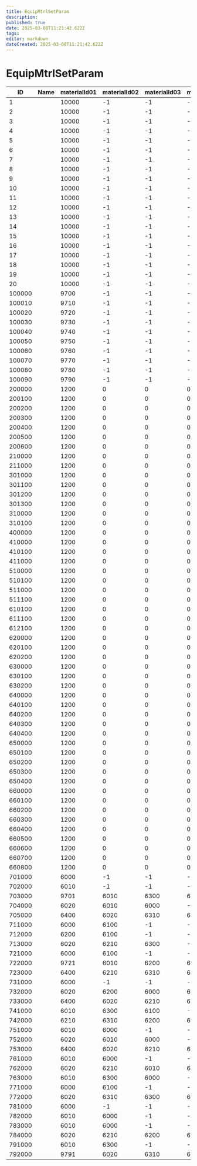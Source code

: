 ```yaml
---
title: EquipMtrlSetParam
description: 
published: true
date: 2025-03-08T11:21:42.622Z
tags: 
editor: markdown
dateCreated: 2025-03-08T11:21:42.622Z
---
```


# EquipMtrlSetParam
|ID    |Name|materialId01|materialId02|materialId03|materialId04|materialId05|itemNum01|itemNum02|itemNum03|itemNum04|itemNum05|materialCate01|materialCate02|materialCate03|materialCate04|materialCate05|isDisableDispNum01|isDisableDispNum02|isDisableDispNum03|isDisableDispNum04|isDisableDispNum05|pad|
|------|-|-----|----|----|----|----|--|--|--|--|--|-|--|--|--|--|-|-|-|-|-|-|
|1     | |10000|-1  |-1  |-1  |-1  |1 |-1|-1|-1|-1|4|15|15|15|15|0|0|0|0|0|0|
2     | |10000|-1  |-1  |-1  |-1  |2 |-1|-1|-1|-1|4|15|15|15|15|0|0|0|0|0|0|
3     | |10000|-1  |-1  |-1  |-1  |3 |-1|-1|-1|-1|4|15|15|15|15|0|0|0|0|0|0|
4     | |10000|-1  |-1  |-1  |-1  |4 |-1|-1|-1|-1|4|15|15|15|15|0|0|0|0|0|0|
5     | |10000|-1  |-1  |-1  |-1  |5 |-1|-1|-1|-1|4|15|15|15|15|0|0|0|0|0|0|
6     | |10000|-1  |-1  |-1  |-1  |6 |-1|-1|-1|-1|4|15|15|15|15|0|0|0|0|0|0|
7     | |10000|-1  |-1  |-1  |-1  |7 |-1|-1|-1|-1|4|15|15|15|15|0|0|0|0|0|0|
8     | |10000|-1  |-1  |-1  |-1  |8 |-1|-1|-1|-1|4|15|15|15|15|0|0|0|0|0|0|
9     | |10000|-1  |-1  |-1  |-1  |9 |-1|-1|-1|-1|4|15|15|15|15|0|0|0|0|0|0|
10    | |10000|-1  |-1  |-1  |-1  |10|-1|-1|-1|-1|4|15|15|15|15|0|0|0|0|0|0|
11    | |10000|-1  |-1  |-1  |-1  |11|-1|-1|-1|-1|4|15|15|15|15|0|0|0|0|0|0|
12    | |10000|-1  |-1  |-1  |-1  |12|-1|-1|-1|-1|4|15|15|15|15|0|0|0|0|0|0|
13    | |10000|-1  |-1  |-1  |-1  |13|-1|-1|-1|-1|4|15|15|15|15|0|0|0|0|0|0|
14    | |10000|-1  |-1  |-1  |-1  |14|-1|-1|-1|-1|4|15|15|15|15|0|0|0|0|0|0|
15    | |10000|-1  |-1  |-1  |-1  |15|-1|-1|-1|-1|4|15|15|15|15|0|0|0|0|0|0|
16    | |10000|-1  |-1  |-1  |-1  |16|-1|-1|-1|-1|4|15|15|15|15|0|0|0|0|0|0|
17    | |10000|-1  |-1  |-1  |-1  |17|-1|-1|-1|-1|4|15|15|15|15|0|0|0|0|0|0|
18    | |10000|-1  |-1  |-1  |-1  |18|-1|-1|-1|-1|4|15|15|15|15|0|0|0|0|0|0|
19    | |10000|-1  |-1  |-1  |-1  |19|-1|-1|-1|-1|4|15|15|15|15|0|0|0|0|0|0|
20    | |10000|-1  |-1  |-1  |-1  |20|-1|-1|-1|-1|4|15|15|15|15|0|0|0|0|0|0|
100000| |9700 |-1  |-1  |-1  |-1  |1 |-1|-1|-1|-1|4|15|15|15|15|0|0|0|0|0|0|
100010| |9710 |-1  |-1  |-1  |-1  |1 |-1|-1|-1|-1|4|15|15|15|15|0|0|0|0|0|0|
100020| |9720 |-1  |-1  |-1  |-1  |1 |-1|-1|-1|-1|4|15|15|15|15|0|0|0|0|0|0|
100030| |9730 |-1  |-1  |-1  |-1  |1 |-1|-1|-1|-1|4|15|15|15|15|0|0|0|0|0|0|
100040| |9740 |-1  |-1  |-1  |-1  |1 |-1|-1|-1|-1|4|15|15|15|15|0|0|0|0|0|0|
100050| |9750 |-1  |-1  |-1  |-1  |1 |-1|-1|-1|-1|4|15|15|15|15|0|0|0|0|0|0|
100060| |9760 |-1  |-1  |-1  |-1  |1 |-1|-1|-1|-1|4|15|15|15|15|0|0|0|0|0|0|
100070| |9770 |-1  |-1  |-1  |-1  |1 |-1|-1|-1|-1|4|15|15|15|15|0|0|0|0|0|0|
100080| |9780 |-1  |-1  |-1  |-1  |1 |-1|-1|-1|-1|4|15|15|15|15|0|0|0|0|0|0|
100090| |9790 |-1  |-1  |-1  |-1  |1 |-1|-1|-1|-1|4|15|15|15|15|0|0|0|0|0|0|
200000| |1200 |0   |0   |0   |0   |1 |0 |0 |0 |0 |4|0 |0 |0 |0 |0|0|0|0|0|0|
200100| |1200 |0   |0   |0   |0   |1 |0 |0 |0 |0 |4|0 |0 |0 |0 |0|0|0|0|0|0|
200200| |1200 |0   |0   |0   |0   |3 |0 |0 |0 |0 |4|0 |0 |0 |0 |0|0|0|0|0|0|
200300| |1200 |0   |0   |0   |0   |2 |0 |0 |0 |0 |4|0 |0 |0 |0 |0|0|0|0|0|0|
200400| |1200 |0   |0   |0   |0   |1 |0 |0 |0 |0 |4|0 |0 |0 |0 |0|0|0|0|0|0|
200500| |1200 |0   |0   |0   |0   |3 |0 |0 |0 |0 |4|0 |0 |0 |0 |0|0|0|0|0|0|
200600| |1200 |0   |0   |0   |0   |2 |0 |0 |0 |0 |4|0 |0 |0 |0 |0|0|0|0|0|0|
210000| |1200 |0   |0   |0   |0   |1 |0 |0 |0 |0 |4|0 |0 |0 |0 |0|0|0|0|0|0|
211000| |1200 |0   |0   |0   |0   |6 |0 |0 |0 |0 |4|0 |0 |0 |0 |0|0|0|0|0|0|
301000| |1200 |0   |0   |0   |0   |1 |0 |0 |0 |0 |4|0 |0 |0 |0 |0|0|0|0|0|0|
301100| |1200 |0   |0   |0   |0   |2 |0 |0 |0 |0 |4|0 |0 |0 |0 |0|0|0|0|0|0|
301200| |1200 |0   |0   |0   |0   |1 |0 |0 |0 |0 |4|0 |0 |0 |0 |0|0|0|0|0|0|
301300| |1200 |0   |0   |0   |0   |4 |0 |0 |0 |0 |4|0 |0 |0 |0 |0|0|0|0|0|0|
310000| |1200 |0   |0   |0   |0   |2 |0 |0 |0 |0 |4|0 |0 |0 |0 |0|0|0|0|0|0|
310100| |1200 |0   |0   |0   |0   |3 |0 |0 |0 |0 |4|0 |0 |0 |0 |0|0|0|0|0|0|
400000| |1200 |0   |0   |0   |0   |0 |0 |0 |0 |0 |4|0 |0 |0 |0 |0|0|0|0|0|0|
410000| |1200 |0   |0   |0   |0   |2 |0 |0 |0 |0 |4|0 |0 |0 |0 |0|0|0|0|0|0|
410100| |1200 |0   |0   |0   |0   |3 |0 |0 |0 |0 |4|0 |0 |0 |0 |0|0|0|0|0|0|
411000| |1200 |0   |0   |0   |0   |5 |0 |0 |0 |0 |4|0 |0 |0 |0 |0|0|0|0|0|0|
510000| |1200 |0   |0   |0   |0   |2 |0 |0 |0 |0 |4|0 |0 |0 |0 |0|0|0|0|0|0|
510100| |1200 |0   |0   |0   |0   |3 |0 |0 |0 |0 |4|0 |0 |0 |0 |0|0|0|0|0|0|
511000| |1200 |0   |0   |0   |0   |3 |0 |0 |0 |0 |4|0 |0 |0 |0 |0|0|0|0|0|0|
511100| |1200 |0   |0   |0   |0   |4 |0 |0 |0 |0 |4|0 |0 |0 |0 |0|0|0|0|0|0|
610100| |1200 |0   |0   |0   |0   |6 |0 |0 |0 |0 |4|0 |0 |0 |0 |0|0|0|0|0|0|
611100| |1200 |0   |0   |0   |0   |9 |0 |0 |0 |0 |4|0 |0 |0 |0 |0|0|0|0|0|0|
612100| |1200 |0   |0   |0   |0   |5 |0 |0 |0 |0 |4|0 |0 |0 |0 |0|0|0|0|0|0|
620000| |1200 |0   |0   |0   |0   |2 |0 |0 |0 |0 |4|0 |0 |0 |0 |0|0|0|0|0|0|
620100| |1200 |0   |0   |0   |0   |3 |0 |0 |0 |0 |4|0 |0 |0 |0 |0|0|0|0|0|0|
620200| |1200 |0   |0   |0   |0   |0 |0 |0 |0 |0 |4|0 |0 |0 |0 |0|0|0|0|0|0|
630000| |1200 |0   |0   |0   |0   |3 |0 |0 |0 |0 |4|0 |0 |0 |0 |0|0|0|0|0|0|
630100| |1200 |0   |0   |0   |0   |4 |0 |0 |0 |0 |4|0 |0 |0 |0 |0|0|0|0|0|0|
630200| |1200 |0   |0   |0   |0   |0 |0 |0 |0 |0 |4|0 |0 |0 |0 |0|0|0|0|0|0|
640000| |1200 |0   |0   |0   |0   |4 |0 |0 |0 |0 |4|0 |0 |0 |0 |0|0|0|0|0|0|
640100| |1200 |0   |0   |0   |0   |5 |0 |0 |0 |0 |4|0 |0 |0 |0 |0|0|0|0|0|0|
640200| |1200 |0   |0   |0   |0   |0 |0 |0 |0 |0 |4|0 |0 |0 |0 |0|0|0|0|0|0|
640300| |1200 |0   |0   |0   |0   |0 |0 |0 |0 |0 |4|0 |0 |0 |0 |0|0|0|0|0|0|
640400| |1200 |0   |0   |0   |0   |0 |0 |0 |0 |0 |4|0 |0 |0 |0 |0|0|0|0|0|0|
650000| |1200 |0   |0   |0   |0   |2 |0 |0 |0 |0 |4|0 |0 |0 |0 |0|0|0|0|0|0|
650100| |1200 |0   |0   |0   |0   |3 |0 |0 |0 |0 |4|0 |0 |0 |0 |0|0|0|0|0|0|
650200| |1200 |0   |0   |0   |0   |2 |0 |0 |0 |0 |4|0 |0 |0 |0 |0|0|0|0|0|0|
650300| |1200 |0   |0   |0   |0   |3 |0 |0 |0 |0 |4|0 |0 |0 |0 |0|0|0|0|0|0|
650400| |1200 |0   |0   |0   |0   |0 |0 |0 |0 |0 |4|0 |0 |0 |0 |0|0|0|0|0|0|
660000| |1200 |0   |0   |0   |0   |5 |0 |0 |0 |0 |4|0 |0 |0 |0 |0|0|0|0|0|0|
660100| |1200 |0   |0   |0   |0   |0 |0 |0 |0 |0 |4|0 |0 |0 |0 |0|0|0|0|0|0|
660200| |1200 |0   |0   |0   |0   |2 |0 |0 |0 |0 |4|0 |0 |0 |0 |0|0|0|0|0|0|
660300| |1200 |0   |0   |0   |0   |0 |0 |0 |0 |0 |4|0 |0 |0 |0 |0|0|0|0|0|0|
660400| |1200 |0   |0   |0   |0   |3 |0 |0 |0 |0 |4|0 |0 |0 |0 |0|0|0|0|0|0|
660500| |1200 |0   |0   |0   |0   |3 |0 |0 |0 |0 |4|0 |0 |0 |0 |0|0|0|0|0|0|
660600| |1200 |0   |0   |0   |0   |2 |0 |0 |0 |0 |4|0 |0 |0 |0 |0|0|0|0|0|0|
660700| |1200 |0   |0   |0   |0   |1 |0 |0 |0 |0 |4|0 |0 |0 |0 |0|0|0|0|0|0|
660800| |1200 |0   |0   |0   |0   |3 |0 |0 |0 |0 |4|0 |0 |0 |0 |0|0|0|0|0|0|
701000| |6000 |-1  |-1  |-1  |-1  |3 |-1|-1|-1|-1|4|15|15|15|15|0|0|0|0|0|0|
702000| |6010 |-1  |-1  |-1  |-1  |3 |-1|-1|-1|-1|4|15|15|15|15|0|0|0|0|0|0|
703000| |9701 |6010|6300|6000|-1  |1 |3 |3 |6 |-1|4|4 |4 |4 |15|0|0|0|0|0|0|
704000| |6020 |6010|6000|-1  |-1  |2 |4 |4 |-1|-1|4|4 |4 |15|15|0|0|0|0|0|0|
705000| |6400 |6020|6310|6010|6300|2 |5 |3 |6 |6 |4|4 |4 |4 |4 |0|0|0|0|0|0|
711000| |6000 |6100|-1  |-1  |-1  |2 |1 |-1|-1|-1|4|4 |15|15|15|0|0|0|0|0|0|
712000| |6200 |6100|-1  |-1  |-1  |2 |3 |-1|-1|-1|4|4 |15|15|15|0|0|0|0|0|0|
713000| |6020 |6210|6300|-1  |-1  |2 |2 |5 |-1|-1|4|4 |4 |15|15|0|0|0|0|0|0|
721000| |6000 |6100|-1  |-1  |-1  |3 |4 |-1|-1|-1|4|4 |15|15|15|0|0|0|0|0|0|
722000| |9721 |6010|6200|6100|-1  |1 |2 |4 |6 |-1|4|4 |4 |4 |15|0|0|0|0|0|0|
723000| |6400 |6210|6310|6200|6300|3 |4 |4 |7 |7 |4|4 |4 |4 |4 |0|0|0|0|0|0|
731000| |6000 |-1  |-1  |-1  |-1  |5 |-1|-1|-1|-1|4|15|15|15|15|0|0|0|0|0|0|
732000| |6020 |6200|6000|6100|-1  |2 |2 |4 |4 |-1|4|4 |4 |4 |15|0|0|0|0|0|0|
733000| |6400 |6020|6210|6310|-1  |3 |5 |3 |3 |-1|4|4 |4 |4 |15|0|0|0|0|0|0|
741000| |6010 |6300|6100|-1  |-1  |2 |1 |2 |-1|-1|4|4 |4 |15|15|0|0|0|0|0|0|
742000| |6210 |6310|6200|6300|-1  |3 |3 |4 |4 |-1|4|4 |4 |4 |15|0|0|0|0|0|0|
751000| |6010 |6000|-1  |-1  |-1  |4 |4 |-1|-1|-1|4|4 |15|15|15|0|0|0|0|0|0|
752000| |6020 |6010|6000|-1  |-1  |4 |4 |8 |-1|-1|4|4 |4 |15|15|0|0|0|0|0|0|
753000| |6400 |6020|6210|6010|6000|2 |4 |4 |8 |12|4|4 |4 |4 |4 |0|0|0|0|0|0|
761000| |6010 |6000|-1  |-1  |-1  |3 |4 |-1|-1|-1|4|4 |15|15|15|0|0|0|0|0|0|
762000| |6020 |6210|6010|6200|-1  |2 |2 |6 |6 |-1|4|4 |4 |4 |15|0|0|0|0|0|0|
763000| |6010 |6300|6000|-1  |-1  |4 |4 |6 |-1|-1|4|4 |4 |15|15|0|0|0|0|0|0|
771000| |6000 |6100|-1  |-1  |-1  |3 |2 |-1|-1|-1|4|4 |15|15|15|0|0|0|0|0|0|
772000| |6020 |6310|6300|6000|-1  |2 |2 |4 |8 |-1|4|4 |4 |4 |15|0|0|0|0|0|0|
781000| |6000 |-1  |-1  |-1  |-1  |5 |-1|-1|-1|-1|4|15|15|15|15|0|0|0|0|0|0|
782000| |6010 |6000|-1  |-1  |-1  |3 |4 |-1|-1|-1|4|4 |15|15|15|0|0|0|0|0|0|
783000| |6010 |6000|-1  |-1  |-1  |4 |10|-1|-1|-1|4|4 |15|15|15|0|0|0|0|0|0|
784000| |6020 |6210|6200|6100|-1  |2 |1 |4 |8 |-1|4|4 |4 |4 |15|0|0|0|0|0|0|
791000| |6010 |6300|-1  |-1  |-1  |3 |2 |-1|-1|-1|4|4 |15|15|15|0|0|0|0|0|0|
792000| |9791 |6020|6310|6010|6300|1 |2 |2 |4 |4 |4|4 |4 |4 |4 |0|0|0|0|0|0|
